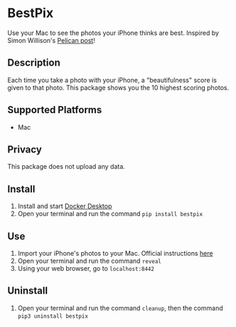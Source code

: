 # BestPix

Use your Mac to see the photos your iPhone thinks are best. Inspired by Simon Willison's [Pelican post](https://simonwillison.net/2020/May/21/dogsheep-photos/)!

## Description 

Each time you take a photo with your iPhone, a "beautifulness" score is given to that photo. This package shows you the 10 highest scoring photos.

## Supported Platforms

  * Mac 

## Privacy

This package does not upload any data. 


## Install 
1. Install and start [Docker Desktop](https://docs.docker.com/docker-for-mac/install/)
3. Open your terminal and run the command `pip install bestpix`

## Use
1. Import your iPhone's photos to your Mac. Official instructions [here](https://support.apple.com/en-us/HT201302#importmac)
2. Open your terminal and run the command `reveal`
3. Using your web browser, go to `localhost:8442`

## Uninstall 
1. Open your terminal and run the command `cleanup`, then the command `pip3 uninstall bestpix`